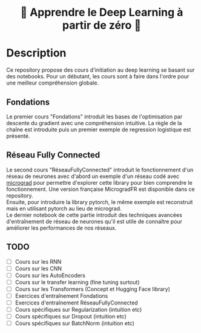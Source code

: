 <p align="center">
  <h1><center> 	&#127979; Apprendre le Deep Learning à partir de zéro &#127979; </center></h1>
</p>

# Description
Ce repository propose des cours d'initiation au deep learning se basant sur des notebooks.
Pour un débutant, les cours sont à faire dans l'ordre pour une meilleur compréhension globale. 

## Fondations
Le premier cours "Fondations" introduit les bases de l'optimisation par descente du gradient avec une compréhension intuitive. La règle de la chaîne est introduite puis un premier exemple de regression logistique est présenté. 
<!-- Lorsque le premier cours est bien compris, il est recommandé de faire la partie exercice avant de passer aux cours suivants.  -->

## Réseau Fully Connected
Le second cours "RéseauFullyConnected" introduit le fonctionnement d'un réseau de neurones avec d'abord un exemple d'un réseau codé avec [micrograd](https://github.com/karpathy/micrograd/tree/master) pour permettre d'explorer cette library pour bien comprendre le fonctionnement. Une version française MicrogradFR est disponible dans ce repository.   
Ensuite, pour introduire la library pytorch, le même exemple est reconstruit mais en utilisant pytorch au lieu de micrograd.  
Le dernier notebook de cette partie introduit des techniques avancées d'entraînement de réseau de neurones qu'il est utile de connaître pour améliorer les performances de nos réseaux. 



## TODO
 - [ ] Cours sur les RNN  
 - [ ] Cours sur les CNN  
 - [ ] Cours sur les AutoEncoders 
 - [ ] Cours sur le transfer learning (fine tuning surtout)
 - [ ] Cours sur les Transformers (Concept et Hugging Face library) 
 - [ ] Exercices d'entraînement Fondations  
 - [ ] Exercices d'entraînement RéseauFullyConnected  
 - [ ] Cours spécifiques sur Regularization (intuition etc)  
 - [ ] Cours spécifiques sur Dropout (intuition etc)  
 - [ ] Cours spécifiques sur BatchNorm (intuition etc)  
